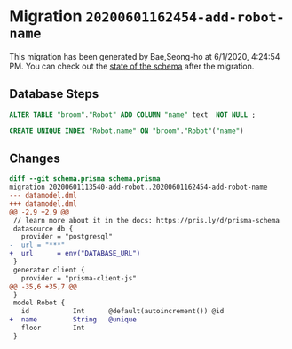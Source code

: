# Migration `20200601162454-add-robot-name`

This migration has been generated by Bae,Seong-ho at 6/1/2020, 4:24:54 PM.
You can check out the [state of the schema](./schema.prisma) after the migration.

## Database Steps

```sql
ALTER TABLE "broom"."Robot" ADD COLUMN "name" text  NOT NULL ;

CREATE UNIQUE INDEX "Robot.name" ON "broom"."Robot"("name")
```

## Changes

```diff
diff --git schema.prisma schema.prisma
migration 20200601113540-add-robot..20200601162454-add-robot-name
--- datamodel.dml
+++ datamodel.dml
@@ -2,9 +2,9 @@
 // learn more about it in the docs: https://pris.ly/d/prisma-schema
 datasource db {
   provider = "postgresql"
-  url = "***"
+  url      = env("DATABASE_URL")
 }
 generator client {
   provider = "prisma-client-js"
@@ -35,6 +35,7 @@
 }
 model Robot {
   id           Int      @default(autoincrement()) @id
+  name         String   @unique
   floor        Int      
 }
```


